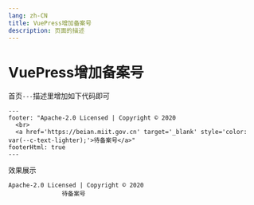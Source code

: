 ```yaml
---
lang: zh-CN  
title: VuePress增加备案号  
description: 页面的描述
---
```


# VuePress增加备案号

首页`---`描述里增加如下代码即可

```text
---
footer: "Apache-2.0 Licensed | Copyright © 2020 
  <br>
  <a href='https://beian.miit.gov.cn' target='_blank' style='color: var(--c-text-lighter);'>待备案号</a>"
footerHtml: true
---
```  

效果展示

```
Apache-2.0 Licensed | Copyright © 2020
               待备案号
```

<Comment></Comment>
